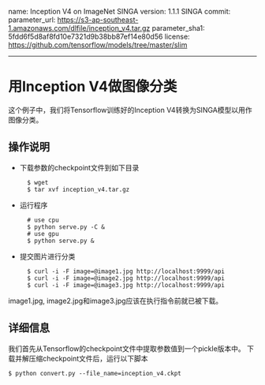 <!--
    Licensed to the Apache Software Foundation (ASF) under one
    or more contributor license agreements.  See the NOTICE file
    distributed with this work for additional information
    regarding copyright ownership.  The ASF licenses this file
    to you under the Apache License, Version 2.0 (the
    "License"); you may not use this file except in compliance
    with the License.  You may obtain a copy of the License at

      http://www.apache.org/licenses/LICENSE-2.0

    Unless required by applicable law or agreed to in writing,
    software distributed under the License is distributed on an
    "AS IS" BASIS, WITHOUT WARRANTIES OR CONDITIONS OF ANY
    KIND, either express or implied.  See the License for the
    specific language governing permissions and limitations
    under the License.
-->
name: Inception V4 on ImageNet SINGA version: 1.1.1 SINGA commit: parameter_url: https://s3-ap-southeast-1.amazonaws.com/dlfile/inception_v4.tar.gz parameter_sha1: 5fdd6f5d8af8fd10e7321d9b38bb87ef14e80d56 license: https://github.com/tensorflow/models/tree/master/slim

---

# 用Inception V4做图像分类


这个例子中，我们将Tensorflow训练好的Inception V4转换为SINGA模型以用作图像分类。

## 操作说明

* 下载参数的checkpoint文件到如下目录

        $ wget
		$ tar xvf inception_v4.tar.gz

* 运行程序

        # use cpu
        $ python serve.py -C &
        # use gpu
        $ python serve.py &

* 提交图片进行分类

        $ curl -i -F image=@image1.jpg http://localhost:9999/api
        $ curl -i -F image=@image2.jpg http://localhost:9999/api
        $ curl -i -F image=@image3.jpg http://localhost:9999/api

image1.jpg, image2.jpg和image3.jpg应该在执行指令前就已被下载。

## 详细信息

我们首先从Tensorflow的checkpoint文件中提取参数值到一个pickle版本中。 下载并解压缩checkpoint文件后，运行以下脚本

	$ python convert.py --file_name=inception_v4.ckpt
